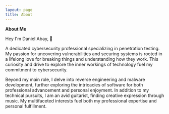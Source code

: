 ```yaml
---
layout: page
title: About
---
```


**About Me**

Hey I'm Daniel Abay, 👋

A dedicated cybersecurity professional specializing in penetration testing. My passion for uncovering vulnerabilities and securing systems is rooted in a lifelong love for breaking things and understanding how they work. This curiosity and drive to explore the inner workings of technology fuel my commitment to cybersecurity.

Beyond my main role, I delve into reverse engineering and malware development, further exploring the intricacies of software for both professional advancement and personal enjoyment. In addition to my technical pursuits, I am an avid guitarist, finding creative expression through music. My multifaceted interests fuel both my professional expertise and personal fulfillment.